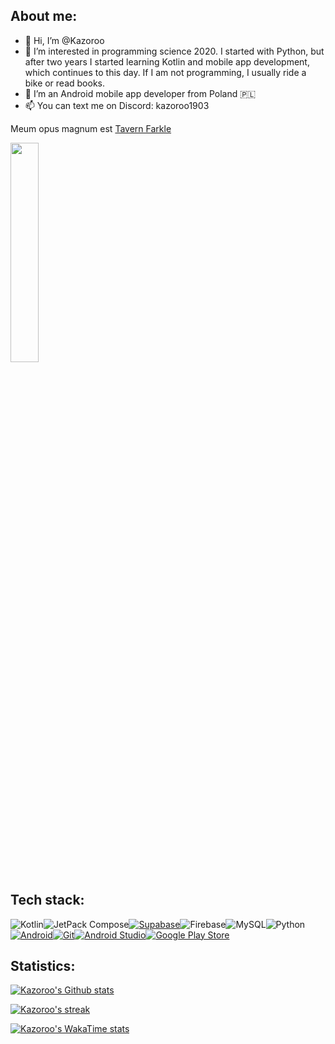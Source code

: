 ## About me:
- 👋 Hi, I’m @Kazoroo
- 👀 I’m interested in programming science 2020. I started with Python, but after two years I started learning Kotlin and mobile app development, which continues to this day. If I am not programming, I usually ride a bike or read books.
- 🌱 I’m an Android mobile app developer from Poland 🇵🇱
- 📫 You can text me on Discord: kazoroo1903

Meum opus magnum est <a href="https://github.com/Kazoroo/Tavern-Farkle">Tavern Farkle</a>
  
<img src="https://github.com/user-attachments/assets/8032d3c0-f622-4d21-94d0-477d7ca1ce0c" width="30%" height="30%">

## Tech stack:
![Kotlin](https://img.shields.io/badge/kotlin-%237F52FF.svg?style=for-the-badge&logo=kotlin&logoColor=darkblue)![JetPack Compose](https://img.shields.io/badge/jetpack_compose-white.svg?style=for-the-badge&logo=jetpack-compose&logoColor=%234ea94b)[![Supabase](https://img.shields.io/badge/Supabase-3FCF8E?style=for-the-badge&logo=supabase&logoColor=006700)](#)![Firebase](https://img.shields.io/badge/firebase-%23039BE5.svg?style=for-the-badge&logo=firebase)![MySQL](https://img.shields.io/badge/mysql-%2300000f.svg?style=for-the-badge&logo=mysql&logoColor=white)![Python](https://img.shields.io/badge/python-%232986aa.svg?style=for-the-badge&logo=python&logoColor=yellow)[![Android](https://img.shields.io/badge/Android-3DDC84?style=for-the-badge&logo=android&logoColor=darkgreen)](#)[![Git](https://img.shields.io/badge/Git-F05032?logo=git&style=for-the-badge&logoColor=fff)](#)[![Android Studio](https://img.shields.io/badge/Android_Studio-3DDC84?style=for-the-badge&logo=android-studio&logoColor=white)](#)[![Google Play Store](https://img.shields.io/badge/Google_Play-414141?logo=google-play&style=for-the-badge&logoColor=yellow)](#)



## Statistics:
[![Kazoroo's Github stats](https://github-readme-stats.vercel.app/api?username=Kazoroo&show_icons=true%theme=shadow_blue&text_color=00b300&title_color=000000&show=reviews&rank_icon=percentile)](https://wakatime.com/@Kazoroo?rank=me&page=3&country_code=PL)

[![Kazoroo's streak](https://github-readme-streak-stats.herokuapp.com/?user=Kazoroo&fire=DD2727)](https://wakatime.com/@Kazoroo?rank=me&page=3&country_code=PL)

[![Kazoroo's WakaTime stats](https://github-readme-stats.vercel.app/api/wakatime?username=@Kazoroo&hide_border=true)](https://wakatime.com/@Kazoroo?rank=me&page=3&country_code=PL)
